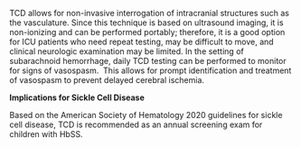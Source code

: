 TCD allows for non-invasive interrogation of intracranial structures such as the vasculature. Since this technique is based on ultrasound imaging, it is non-ionizing and can be performed portably; therefore, it is a good option for ICU patients who need repeat testing, may be difficult to move, and clinical neurologic examination may be limited. In the setting of subarachnoid hemorrhage, daily TCD testing can be performed to monitor for signs of vasospasm.  This allows for prompt identification and treatment of vasospasm to prevent delayed cerebral ischemia.

**Implications for Sickle Cell Disease**

Based on the American Society of Hematology 2020 guidelines for sickle cell disease, TCD is recommended as an annual screening exam for children with HbSS.